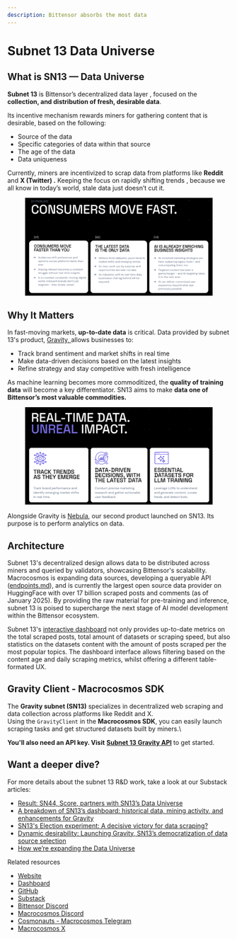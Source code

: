 ```yaml
---
description: Bittensor absorbs the most data
---
```


# Subnet 13 Data Universe

## What is SN13 — Data Universe

**Subnet 13** is Bittensor’s decentralized data layer , focused on the **collection, and distribution of fresh, desirable data**.

Its incentive mechanism rewards miners for gathering content that is desirable, based on the following:

* Source of the data
* Specific categories of data within that source
* The age of the data
* &#x20;Data uniqueness&#x20;

Currently, miners are incentivized to scrap data from platforms like **Reddit** and **X (Twitter) .** Keeping the focus on rapidly shifting trends , because we all know in today’s world, stale data just doesn’t cut it.

<figure><img src="../../.gitbook/assets/Screenshot 2025-03-05 at 16.59.27 (1).png" alt=""><figcaption></figcaption></figure>

## Why It Matters

In fast-moving markets, **up-to-date data** is critical. Data provided by subnet 13's product, [Gravity, ](../../constellation-user-guides/gravity/)allows businesses to:

* Track brand sentiment and market shifts in real time
* Make data-driven decisions based on the latest insights
* Refine strategy and stay competitive with fresh intelligence

As machine learning becomes more commoditized, the **quality of training data** will become a key differentiator. SN13 aims to make **data one of Bittensor’s most valuable commodities.**



<figure><img src="../../.gitbook/assets/Screenshot 2025-03-05 at 16.57.29 (1).png" alt=""><figcaption></figcaption></figure>



Alongside Gravity is [Nebula](https://app.gitbook.com/o/eu9Z3qt7ycTIHIJGObFB/s/JDlWdmSC3GnzBPSkAiBM/), our second product launched on SN13. Its purpose is to perform analytics on data.



## Architecture

Subnet 13's decentralized design allows data to be distributed across miners and queried by validators, showcasing Bittensor's scalability. Macrocosmos is expanding data sources, developing a queryable API ([endpoints.md](../../developers/api-documentation/sn13-data-universe/endpoints.md "mention")), and is currently the largest open source data provider on HuggingFace with over 17 billion scraped posts and comments (as of January 2025). By providing the raw material for pre-training and inference, subnet 13 is poised to supercharge the next stage of AI model development within the Bittensor ecosystem.



Subnet 13's [interactive dashboard](https://www.macrocosmos.ai/sn13/dashboard) not only provides up-to-date metrics on the total scraped posts, total amount of datasets or scraping speed, but also statistics on the datasets content with the amount of posts scraped per the most popular topics. The dashboard interface allows filtering based on the content age and daily scraping metrics, whilst offering a different table-formated UX.



## Gravity Client - Macrocosmos SDK

The **Gravity subnet (SN13)** specializes in decentralized web scraping and data collection across platforms like Reddit and X.\
Using the `GravityClient` in the **Macrocosmos SDK**, you can easily launch scraping tasks and get structured datasets built by miners.\


**You'll also need an API key. Visit** [**Subnet 13 Gravity API**](../../developers/macrocosmos-sdk/gravity.md) to get started.



## Want a deeper dive?

For more details about the subnet 13 R\&D work, take a look at our Substack articles:

* [Result: SN44, Score, partners with SN13’s Data Universe](https://macrocosmosai.substack.com/p/result-sn44-score-partners-with-sn13s)
* [A breakdown of SN13’s dashboard: historical data, mining activity, and enhancements for Gravity](https://macrocosmosai.substack.com/p/a-breakdown-of-sn13s-dashboard-historical)
* [SN13's Election experiment: A decisive victory for data scraping?](https://macrocosmosai.substack.com/p/sn13s-election-experiment-a-decisive)
* [Dynamic desirability: Launching Gravity, SN13’s democratization of data source selection](https://macrocosmosai.substack.com/p/dynamic-desirability-launching-gravity)
* [How we’re expanding the Data Universe](https://macrocosmosai.substack.com/p/how-were-expanding-the-data-universe)

Related resources

* [Website](https://www.macrocosmos.ai/sn13)
* [Dashboard](https://www.macrocosmos.ai/sn13/dashboard)
* [GitHub](https://github.com/macrocosm-os/data-universe)
* [Substack](https://macrocosmosai.substack.com/t/data-scraping)
* [Bittensor Discord](https://discord.com/channels/799672011265015819/1185617142914236518)
* [Macrocosmos Discord](https://discord.com/channels/1238450997848707082)
* [Cosmonauts - Macrocosmos Telegram](https://t.me/macrocosmosai)
* [Macrocosmos X](https://x.com/MacrocosmosAI)
